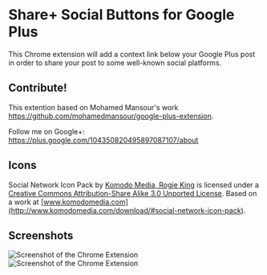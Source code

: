 Share+ Social Buttons for Google Plus
=====================================

This Chrome extension will add a context link below your Google Plus post in order to share your post to some well-known social platforms.

Contribute!
-----------------
This extention based on Mohamed Mansour's work https://github.com/mohamedmansour/google-plus-extension.

Follow me on Google+: https://plus.google.com/104350820495897087107/about

Icons
-----------------
Social Network Icon Pack by [Komodo Media, Rogie King](http://www.komodomedia.com/) is licensed under a [Creative Commons Attribution-Share Alike 3.0 Unported License](http://creativecommons.org/licenses/by-sa/3.0/).
Based on a work at [www.komodomedia.com](http://www.komodomedia.com/download/#social-network-icon-pack).

Screenshots
-----------------

![Screenshot of the Chrome Extension](http://tubizou.net/images/shareplus-screenshotA.png)
![Screenshot of the Chrome Extension](http://tubizou.net/images/shareplus-screenshotB.png)